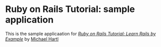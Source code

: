 # Ruby on Rails Tutorial: sample application

This is the sample applicaation for 
[*Ruby on Rails Tutorial: Learn Rails by Example*](http://railstutorial.org/)
by [Michael Hartl](http://michaelhartl.com/)